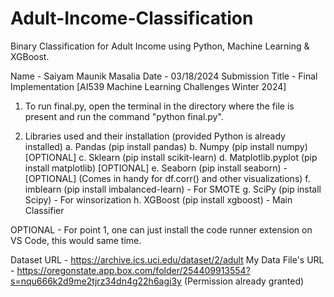 # Adult-Income-Classification
Binary Classification for Adult Income using Python, Machine Learning &amp; XGBoost.

Name - Saiyam Maunik Masalia
Date - 03/18/2024
Submission Title - Final Implementation [AI539 Machine Learning Challenges Winter 2024]

1. To run final.py, open the terminal in the directory where the file is present and run the command "python final.py".

2. Libraries used and their installation (provided Python is already installed)
    a. Pandas (pip install pandas)
    b. Numpy (pip install numpy) [OPTIONAL]
    c. Sklearn (pip install scikit-learn)
    d. Matplotlib.pyplot (pip install matplotlib) [OPTIONAL]
    e. Seaborn (pip install seaborn) - [OPTIONAL] (Comes in handy for df.corr() and other visualizations)
    f. imblearn (pip install imbalanced-learn) - For SMOTE
    g. SciPy (pip install Scipy) - For winsorization
    h. XGBoost (pip install xgboost) - Main Classifier

OPTIONAL - For point 1, one can just install the code runner extension on VS Code, this would same time.

Dataset URL - https://archive.ics.uci.edu/dataset/2/adult
My Data File's URL - https://oregonstate.app.box.com/folder/254409913554?s=nqu666k2d9me2tjrz34dn4g22h6agi3y (Permission already granted)
